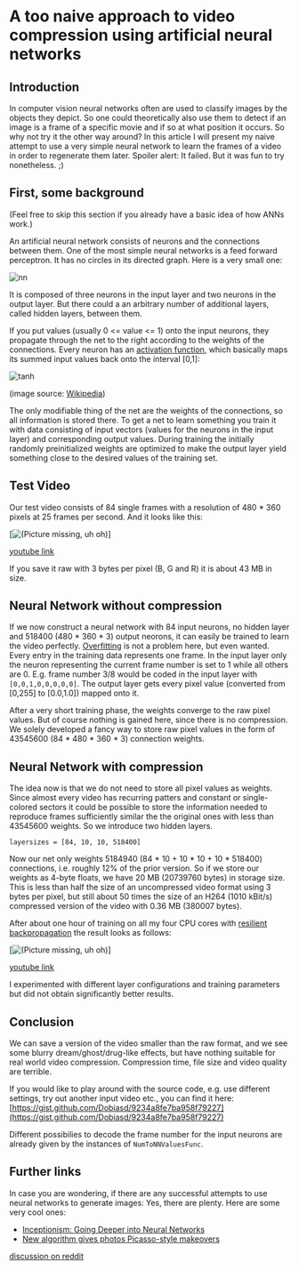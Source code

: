 A too naive approach to video compression using artificial neural networks
==========================================================================

Introduction
------------
In computer vision neural networks often are used to classify images by the objects they depict. So one could theoretically also use them to detect if an image is a frame of a specific movie and if so at what position it occurs.
So why not try it the other way around?
In this article I will present my naive attempt to use a very simple neural network to learn the frames of a video in order to regenerate them later. Spoiler alert: It failed. But it was fun to try nonetheless. ;)

First, some background
----------------------
(Feel free to skip this section if you already have a basic idea of how ANNs work.)

An artificial neural network consists of neurons and the connections between them. One of the most simple neural networks is a feed forward perceptron. It has no circles in its directed graph. Here is a very small one:

![nn](a_too_naive_approach_to_video_compression_using_artificial_neural_networks_files/nn.jpg)

It is composed of three neurons in the input layer and two neurons in the output layer. But there could a an arbitrary number of additional layers, called hidden layers, between them.

If you put values (usually 0 <= value <= 1) onto the input neurons, they propagate through the net to the right according to the weights of the connections. Every neuron has an [activation function](https://en.wikipedia.org/wiki/Sigmoid_function), which basically maps its summed input values back onto the interval [0,1]:

![tanh](a_too_naive_approach_to_video_compression_using_artificial_neural_networks_files/tanh.png)

(image source: [Wikipedia](https://de.wikipedia.org/wiki/Tangens_Hyperbolicus_und_Kotangens_Hyperbolicus#/media/File:Hyperbolic_Tangent.svg))

The only modifiable thing of the net are the weights of the connections, so all information is stored there. To get a net to learn something you train it with data consisting of input vectors (values for the neurons in the input layer) and corresponding output values. During training the initially randomly preinitialized weights are optimized to make the output layer yield something close to the desired values of the training set.

Test Video
----------
Our test video consists of 84 single frames with a resolution of 480 * 360 pixels at 25 frames per second. And it looks like this:

[![(Picture missing, uh oh)](a_too_naive_approach_to_video_compression_using_artificial_neural_networks_files/original_snapshot.jpg)]

[youtube link](https://www.youtube.com/watch?v=GqusTv0wp4c)

If you save it raw with 3 bytes per pixel (B, G and R) it is about 43 MB in size.

Neural Network without compression
----------------------------------
If we now construct a neural network with 84 input neurons, no hidden layer and 518400 (480 * 360 * 3) output neorons, it can easily be trained to learn the video perfectly. [Overfitting](https://en.wikipedia.org/wiki/Overfitting) is not a problem here, but even wanted. Every entry in the training data represents one frame. In the input layer only the neuron representing the current frame number is set to 1 while all others are 0. E.g. frame number 3/8 would be coded in the input layer with `[0,0,1,0,0,0,0,0]`. The output layer gets every pixel value (converted from [0,255] to [0.0,1.0]) mapped onto it.

After a very short training phase, the weights converge to the raw pixel values. But of course nothing is gained here, since there is no compression. We solely developed a fancy way to store raw pixel values in the form of 43545600 (84 * 480 * 360 * 3) connection weights.

Neural Network with compression
-------------------------------
The idea now is that we do not need to store all pixel values as weights. Since almost every video has recurring patters and constant or single-colored sectors it could be possible to store the information needed to reproduce frames sufficiently similar the the original ones with less than 43545600 weights. So we introduce two hidden layers.

`layersizes = [84, 10, 10, 518400]`

Now our net only weights 5184940 (84 * 10 + 10 * 10 + 10 * 518400) connections, i.e. roughly 12% of the prior version. So if we store our weights as 4-byte floats, we have 20 MB (20739760 bytes) in storage size. This is less than half the size of an uncompressed video format using 3 bytes per pixel, but still about 50 times the size of an H264 (1010 kBit/s) compressed version of the video with 0.36 MB (380007 bytes).

After about one hour of training on all my four CPU cores with [resilient backpropagation](https://en.wikipedia.org/wiki/Rprop) the result looks as follows:

[![(Picture missing, uh oh)](a_too_naive_approach_to_video_compression_using_artificial_neural_networks_files/nn_snapshot.jpg)]

[youtube link](https://www.youtube.com/watch?v=Qku14b_v-B8)

I experimented with different layer configurations and training parameters but did not obtain significantly better results.

Conclusion
----------
We can save a version of the video smaller than the raw format, and we see some blurry dream/ghost/drug-like effects, but have nothing suitable for real world video compression. Compression time, file size and video quality are terrible.

If you would like to play around with the source code, e.g. use different settings, try out another input video etc., you can find it here: [https://gist.github.com/Dobiasd/9234a8fe7ba958f79227](https://gist.github.com/Dobiasd/9234a8fe7ba958f79227)

Different possibilies to decode the frame number for the input neurons are already given by the instances of `NumToNNValuesFunc`.

Further links
-------------
In case you are wondering, if there are any successful attempts to use neural networks to generate images: Yes, there are plenty. Here are some very cool ones:

* [Inceptionism: Going Deeper into Neural Networks](http://googleresearch.blogspot.com/2015/06/inceptionism-going-deeper-into-neural.html)
* [New algorithm gives photos Picasso-style makeovers](http://mashable.com/2015/08/29/computer-photos/)

[discussion on reddit](https://www.reddit.com/r/programming/comments/3mvnz6/a_too_naive_approach_to_video_compression_using/)